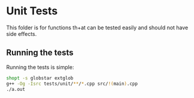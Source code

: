 # Unit Tests

This folder is for functions th+at can be tested easily and should not have side effects.

## Running the tests

Running the tests is simple:

```bash
shopt -s globstar extglob
g++ -Og -Isrc tests/unit/**/*.cpp src/!(main).cpp
./a.out
```
